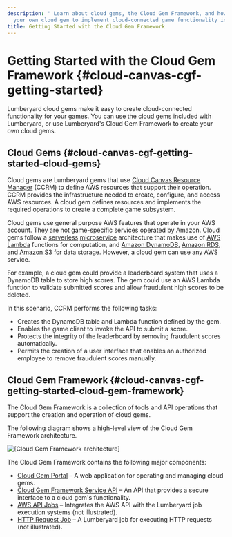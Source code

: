 ```yaml
---
description: ' Learn about cloud gems, the Cloud Gem Framework, and how to create
  your own cloud gem to implement cloud-connected game functionality in &ALYlong;. '
title: Getting Started with the Cloud Gem Framework
---
```

# Getting Started with the Cloud Gem Framework {#cloud-canvas-cgf-getting-started}

Lumberyard cloud gems make it easy to create cloud\-connected functionality for your games\. You can use the cloud gems included with Lumberyard, or use Lumberyard's Cloud Gem Framework to create your own cloud gems\.

## Cloud Gems {#cloud-canvas-cgf-getting-started-cloud-gems}

Cloud gems are Lumberyard gems that use [Cloud Canvas Resource Manager](/docs/userguide/gems/cloud-canvas/ui-rm-overview.md) \(CCRM\) to define AWS resources that support their operation\. CCRM provides the infrastructure needed to create, configure, and access AWS resources\. A cloud gem defines resources and implements the required operations to create a complete game subsystem\.

Cloud gems use general purpose AWS features that operate in your AWS account\. They are not game\-specific services operated by Amazon\. Cloud gems follow a [serverless](https://aws.amazon.com/blogs/compute/microservices-without-the-servers/) [microservice](https://en.wikipedia.org/wiki/Microservices) architecture that makes use of [AWS Lambda](https://aws.amazon.com/lambda) functions for computation, and [Amazon DynamoDB](https://aws.amazon.com/dynamodb), [Amazon RDS](https://aws.amazon.com/rds), and [Amazon S3](https://aws.amazon.com/s3) for data storage\. However, a cloud gem can use any AWS service\.

For example, a cloud gem could provide a leaderboard system that uses a DynamoDB table to store high scores\. The gem could use an AWS Lambda function to validate submitted scores and allow fraudulent high scores to be deleted\.

In this scenario, CCRM performs the following tasks:
+ Creates the DynamoDB table and Lambda function defined by the gem\.
+ Enables the game client to invoke the API to submit a score\.
+ Protects the integrity of the leaderboard by removing fraudulent scores automatically\.
+ Permits the creation of a user interface that enables an authorized employee to remove fraudulent scores manually\.

## Cloud Gem Framework {#cloud-canvas-cgf-getting-started-cloud-gem-framework}

The Cloud Gem Framework is a collection of tools and API operations that support the creation and operation of cloud gems\.

The following diagram shows a high\-level view of the Cloud Gem Framework architecture\.

![\[Cloud Gem Framework architecture\]](/images/userguide/cloud_canvas/cloud-canvas-cgf-architecture.png)

The Cloud Gem Framework contains the following major components:
+ [Cloud Gem Portal](/docs/userguide/gems/cloud-canvas/portal.md) – A web application for operating and managing cloud gems\.
+ [Cloud Gem Framework Service API](/docs/userguide/gems/cloud-canvas/cgf-service-api.md) – An API that provides a secure interface to a cloud gem's functionality\.
+ [AWS API Jobs](/docs/userguide/gems/cloud-canvas/cgf-aws-api-jobs.md) – Integrates the AWS API with the Lumberyard job execution systems \(not illustrated\)\.
+ [HTTP Request Job](/docs/userguide/gems/cloud-canvas/cgf-http-requests.md) – A Lumberyard job for executing HTTP requests \(not illustrated\)\.